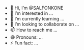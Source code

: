 - 👋 Hi, I’m @SALFONKONE
- 👀 I’m interested in ...
- 🌱 I’m currently learning ...
- 💞️ I’m looking to collaborate on ...
- 📫 How to reach me ...
- 😄 Pronouns: ...
- ⚡ Fun fact: ...

<!---
SALFONKONE/SALFONKONE is a ✨ special ✨ repository because its `README.md` (this file) appears on your GitHub profile.
You can click the Preview link to take a look at your changes.
--->
